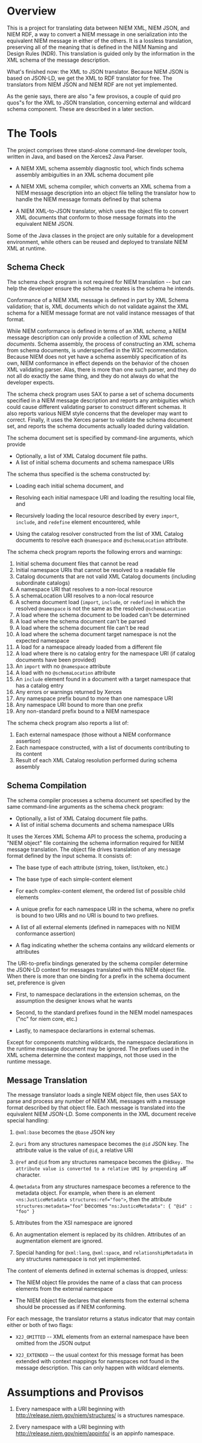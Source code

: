 # Overview

This is a project for translating data between NIEM XML, NIEM JSON,
and NIEM RDF, a way to convert a NIEM message in one serialization
into the equivalent NIEM message in either of the others. It is a
lossless translation, preserving all of the meaning that is defined in
the NIEM Naming and Design Rules (NDR). This translation is guided
only by the information in the XML schema of the message description.

What's finished now: the XML to JSON translator. Because NIEM JSON is
based on JSON-LD, we get the XML to RDF translator for free. The
translators from NIEM JSON and NIEM RDF are not yet implemented.

As the genie says, there are also "a few provisos, a couple of quid
pro quos"s for the XML to JSON translation, concerning external and
wildcard schema component. These are described in a later section.

# The Tools

The project comprises three stand-alone command-line developer tools,
written in Java, and based on the Xerces2 Java Parser. 

* A NIEM XML schema assembly diagnostic tool, which finds schema
  assembly ambiguities in an XML schema document pile
  
* A NIEM XML schema compiler, which converts an XML schema from a NIEM
  message description into an object file telling the translator how
  to handle the NIEM message formats defined by that schema

* A NIEM XML-to-JSON translator, which uses the object file to convert
  XML documents that conform to those message formats into the
  equivalent NIEM JSON. 

Some of the Java classes in the project are only suitable for a
development environment, while others can be reused and deployed to
translate NIEM XML at runtime.

## Schema Check

The schema check program is not required for NIEM translation -- but
can help the developer ensure the schema he creates is the schema he
intends.

Conformance of a NIEM XML message is defined in part by XML Schema
validation; that is, XML documents which do not validate against the
XML schema for a NIEM message format are not valid instance messages
of that format.

While NIEM conformance is defined in terms of an XML *schema*, a NIEM
message description can only provide a collection of XML *schema
documents*. Schema assembly, the process of constructing an XML schema
from schema documents, is underspecified in the W3C
recommendation. Because NIEM does not yet have a schema assembly
specification of its own, NIEM conformance in effect depends on the
behavior of the chosen XML validating parser. Alas, there is more than
one such parser, and they do not all do exactly the same thing, and
they do not always do what the developer expects.

The schema check program uses SAX to parse a set of schema documents
specified in a NIEM message description and reports any ambiguities
which could cause different validating parser to construct different
schemas. It also reports various NIEM style concerns that the
developer may want to correct. Finally, it uses the Xerces parser to
validate the schema document set, and reports the schema documents
actually loaded during validation.

The schema document set is specified by command-line arguments, which
provide

* Optionally, a list of XML Catalog document file paths.
* A list of initial schema documents and schema namespace URIs
   
The schema thus specified is the schema constructed by:

* Loading each initial schema document, and

* Resolving each initial namespace URI and loading the resulting local
  file, and
  
* Recursively loading the local resource described by every `import`,
  `include`, and `redefine` element encountered, while
  
* Using the catalog resolver constructed from the list of XML Catalog
  documents to resolve each `@namespace` and `@schemaLocation`
  attribute.

The schema check program reports the following errors and warnings:

1. Initial schema document files that cannot be read
1. Initial namespace URIs that cannot be resolved to a readable file
1. Catalog documents that are not valid XML Catalog documents
   (including subordinate catalogs)
1. A namespace URI that resolves to a non-local resource
1. A schemaLocation URI resolves to a non-local resource
1. A schema document load (`import`, `include`, or `redefine`) in
   which the resolved `@namespace` is not the same as the resolved
  `@schemaLocation`
1. A load where the schema document to be loaded can't be determined
1. A load where the schema document can't be parsed
1. A load where the schema document file can't be read
1. A load where the schema document target namespace is not the
   expected namespace
1. A load for a namespace already loaded from a different file
1. A load where there is no catalog entry for the namespace URI (if
   catalog documents have been provided)
1. An `import` with no `@namespace` attribute
1. A load with no `@schemaLocation` attribute
1. An `include` element found in a document with a target namespace
   that has a catalog entry
1. Any errors or warnings returned by Xerces
1. Any namespace prefix bound to more than one namespace URI
1. Any namespace URI bound to more than one prefix
1. Any non-standard prefix bound to a NIEM namespace

The schema check program also reports a list of:

1. Each external namespace (those without a NIEM conformance
   assertion)
1. Each namespace constructed, with a list of documents contributing
   to its content
1. Result of each XML Catalog resolution performed during schema assembly


## Schema Compilation

The schema compiler processes a schema document set specified by the
same command-line arguments as the schema check program:

* Optionally, a list of XML Catalog document file paths.
* A list of initial schema documents and schema namespace URIs

It uses the Xerces XML Schema API to process the schema, producing a
"NIEM object" file containing the schema information required for NIEM
message translation. The object file drives translation of any message
format defined by the input schema.  It consists of:

* The base type of each attribute (string, token, list/token, etc.)

* The base type of each simple-content element

* For each complex-content element, the ordered list of possible child
  elements
  
* A unique prefix for each namespace URI in the schema, where no
  prefix is bound to two URIs and no URI is bound to two prefixes.
  
* A list of all external elements (defined in namepaces with no NIEM
  conformance assertion)
  
* A flag indicating whether the schema contains any wildcard elements
  or attributes
  
The URI-to-prefix bindings generated by the schema compiler determine
the JSON-LD context for messages translated with this NIEM object
file.  When there is more than one binding for a prefix in the schema
document set, preference is given

* First, to namespace declarations in the extension schemas, on the
  assumption the designer knows what he wants
  
* Second, to the standard prefixes found in the NIEM model namespaces
  ("nc" for niem core, etc.)
  
* Lastly, to namespace declarartions in external schemas.

Except for components matching wildcards, the namespace declarations
in the runtime message document may be ignored. The prefixes used in
the XML schema determine the context mappings, not those used in the
runtime message.

## Message Translation

The message translator loads a single NIEM object file, then uses SAX
to parse and process any number of NIEM XML messages with a message
format described by that object file.  Each message is translated into
the equivalent NIEM JSON-LD. Some components in the XML document
receive special handling:

1. `@xml:base` becomes the `@base` JSON key

1. `@uri` from any structures namespace becomes the `@id` JSON
   key. The attribute value is the value of `@id`, a relative URI

1. `@ref` and `@id` from any structures namespace becomes the @id`
   key. The attribute value is converted to a relative URI by
   prepending a `#` character.
   
1. `@metadata` from any structures namespace becomes a reference to
   the metadata object. For example, when there is an element 
   `<ns:JusticeMetadata structures:ref="foo">`, then the attribute
   `structures:metadata="foo"` becomes `"ns:JusticeMetadata": {
   "@id" : "foo" }`
   
1. Attributes from the XSI namespace are ignored

1. An augmentation element is replaced by its children. Attributes of
   an augmentation element are ignored.
   
1. Special handing for `@xml:lang`, `@xml:space`, and
   `relationshipMetadata` in any structures namespace is not yet
   implemented.

The content of elements defined in external schemas is dropped,
unless:

* The NIEM object file provides the name of a class that can process
  elements from the external namespace
  
* The NIEM object file declares that elements from the external schema
  should be processed as if NIEM conforming.
  
For each message, the translator returns a status indicator that may
contain either or both of two flags:

* `X2J_OMITTED` -- XML elements from an external namespace have been
  omitted from the JSON output
  
* `X2J_EXTENDED` -- the usual context for this message format has been
  extended with context mappings for namespaces not found in the
  message description. This can only happen with wildcard elements.
  

# Assumptions and Provisos

1. Every namespace with a URI beginning with
   http://release.niem.gov/niem/structures/ is a structures namespace.
   
1. Every namespace with a URI beginning with
   http://release.niem.gov/niem/appinfo/ is an appinfo namespace.
   
